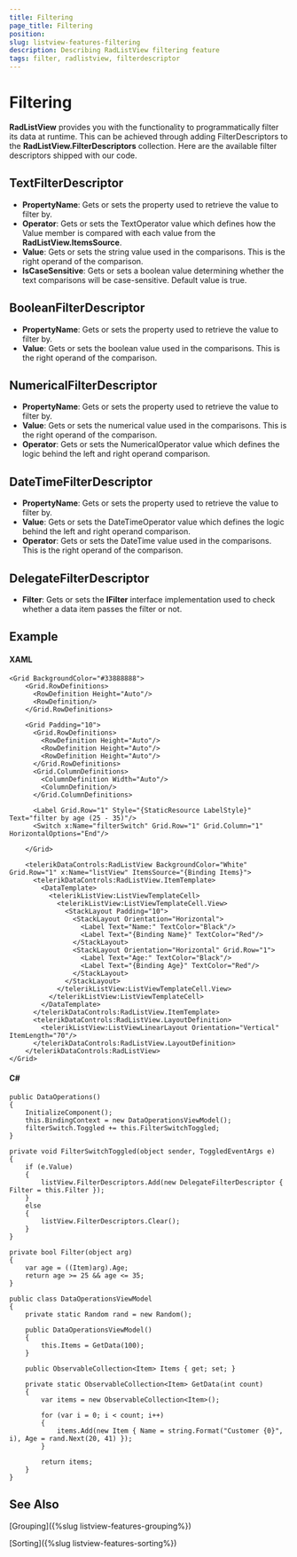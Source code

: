 ```yaml
---
title: Filtering
page_title: Filtering
position: 
slug: listview-features-filtering
description: Describing RadListView filtering feature
tags: filter, radlistview, filterdescriptor
---
```


# Filtering

**RadListView** provides you with the functionality to programmatically filter its data at runtime. This can be achieved through adding FilterDescriptors to the **RadListView.FilterDescriptors** collection. Here are the available filter descriptors shipped with our code.

## TextFilterDescriptor 

- **PropertyName**: Gets or sets the property used to retrieve the value to filter by.
- **Operator**:  Gets or sets the TextOperator value which defines how the Value member is compared with each value from the **RadListView.ItemsSource**.
- **Value**: Gets or sets the string value used in the comparisons. This is the right operand of the comparison.
- **IsCaseSensitive**: Gets or sets a boolean value determining whether the text comparisons will be case-sensitive. Default value is true.

## BooleanFilterDescriptor 

- **PropertyName**: Gets or sets the property used to retrieve the value to filter by.
- **Value**: Gets or sets the boolean value used in the comparisons. This is the right operand of the comparison.

## NumericalFilterDescriptor 

- **PropertyName**: Gets or sets the property used to retrieve the value to filter by.
- **Value**: Gets or sets the numerical value used in the comparisons. This is the right operand of the comparison.
- **Operator**: Gets or sets the NumericalOperator value which defines the logic behind the left and right operand comparison.

## DateTimeFilterDescriptor 

- **PropertyName**: Gets or sets the property used to retrieve the value to filter by.
- **Value**: Gets or sets the DateTimeOperator value which defines the logic behind the left and right operand comparison.
- **Operator**: Gets or sets the DateTime value used in the comparisons. This is the right operand of the comparison.

## DelegateFilterDescriptor 

- **Filter**: Gets or sets the **IFilter** interface implementation used to check whether a data item passes the filter or not.

## Example

#### XAML

	<Grid BackgroundColor="#33888888">
		<Grid.RowDefinitions>
		  <RowDefinition Height="Auto"/>
		  <RowDefinition/>
		</Grid.RowDefinitions>
		
		<Grid Padding="10">
		  <Grid.RowDefinitions>
		    <RowDefinition Height="Auto"/>
		    <RowDefinition Height="Auto"/>
		    <RowDefinition Height="Auto"/>
		  </Grid.RowDefinitions>
		  <Grid.ColumnDefinitions>
		    <ColumnDefinition Width="Auto"/>
		    <ColumnDefinition/>
		  </Grid.ColumnDefinitions>
		
		  <Label Grid.Row="1" Style="{StaticResource LabelStyle}" Text="filter by age (25 - 35)"/>
		  <Switch x:Name="filterSwitch" Grid.Row="1" Grid.Column="1" HorizontalOptions="End"/>
		  
		</Grid>
		
		<telerikDataControls:RadListView BackgroundColor="White" Grid.Row="1" x:Name="listView" ItemsSource="{Binding Items}">
		  <telerikDataControls:RadListView.ItemTemplate>
		    <DataTemplate>
		      <telerikListView:ListViewTemplateCell>
		        <telerikListView:ListViewTemplateCell.View>
		          <StackLayout Padding="10">
		            <StackLayout Orientation="Horizontal">
		              <Label Text="Name:" TextColor="Black"/>
		              <Label Text="{Binding Name}" TextColor="Red"/>
		            </StackLayout>
		            <StackLayout Orientation="Horizontal" Grid.Row="1">
		              <Label Text="Age:" TextColor="Black"/>
		              <Label Text="{Binding Age}" TextColor="Red"/>
		            </StackLayout>
		          </StackLayout>
		        </telerikListView:ListViewTemplateCell.View>
		      </telerikListView:ListViewTemplateCell>
		    </DataTemplate>
		  </telerikDataControls:RadListView.ItemTemplate>
		  <telerikDataControls:RadListView.LayoutDefinition>
		    <telerikListView:ListViewLinearLayout Orientation="Vertical" ItemLength="70"/>
		  </telerikDataControls:RadListView.LayoutDefinition>
		</telerikDataControls:RadListView>
	</Grid>

#### C# 

	public DataOperations()
	{
	    InitializeComponent();
	    this.BindingContext = new DataOperationsViewModel();
	    filterSwitch.Toggled += this.FilterSwitchToggled;
	}
	
	private void FilterSwitchToggled(object sender, ToggledEventArgs e)
	{
	    if (e.Value)
	    {
	        listView.FilterDescriptors.Add(new DelegateFilterDescriptor { Filter = this.Filter });
	    }
	    else
	    {
	        listView.FilterDescriptors.Clear();
	    }
	}
	
	private bool Filter(object arg)
	{
	    var age = ((Item)arg).Age;
	    return age >= 25 && age <= 35;
	}

    public class DataOperationsViewModel
    {
        private static Random rand = new Random();

        public DataOperationsViewModel()
        {
            this.Items = GetData(100);
        }

        public ObservableCollection<Item> Items { get; set; }

        private static ObservableCollection<Item> GetData(int count)
        {
            var items = new ObservableCollection<Item>();

            for (var i = 0; i < count; i++)
            {
                items.Add(new Item { Name = string.Format("Customer {0}", i), Age = rand.Next(20, 41) });
            }

            return items;
        }
    }

## See Also

[Grouping]({%slug listview-features-grouping%})

[Sorting]({%slug listview-features-sorting%})